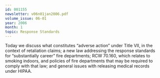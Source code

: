 ```yaml
---
id: 001155
newsletter: v06n01jan2006.pdf
volume_issue: 06-01
year: 2006
month: 1
topic: Response Standards
---
```


Today we discuss what constitutes “adverse action” under Title VII, in the context of retaliation claims; a new law addressing the response standards for “substantially career” fire departments; RCW 70.160, which relates to smoking indoors, and policies of fire departments that may be required to comply with that law; and general issues with releasing medical records under HIPAA.